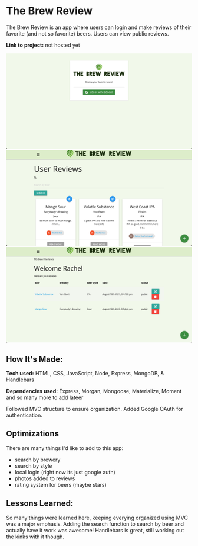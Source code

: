 # The Brew Review
The Brew Review is an app where users can login and make reviews of their favorite (and not so favorite) beers. Users can view public reviews.

**Link to project:** not hosted yet

![alt tag](/public/images/brew-review-login.png)
![alt tag](/public/images/brew-review-reviews.png)
![alt tag](/public/images/brew-review-dashboard.png)

## How It's Made:

**Tech used:** HTML, CSS, JavaScript, Node, Express, MongoDB, & Handlebars

**Dependencies used:** Express, Morgan, Mongoose, Materialize, Moment and so many more to add lateer

Followed MVC structure to ensure organization. Added Google OAuth for authentication.

## Optimizations

There are many things I'd like to add to this app:

* search by brewery 
* search by style
* local login (right now its just google auth)
* photos added to reviews
* rating system for beers (maybe stars)

## Lessons Learned:

So many things were learned here, keeping everying organized using MVC was a major emphasis. Adding the search function to search by beer and actually have it work was awesome! Handlebars is great, still working out the kinks with it though.
